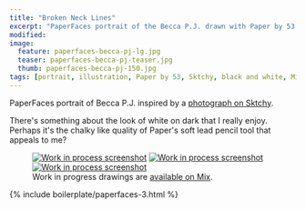 ```yaml
---
title: "Broken Neck Lines"
excerpt: "PaperFaces portrait of the Becca P.J. drawn with Paper by 53 on an iPad."
modified: 
image: 
  feature: paperfaces-becca-pj-lg.jpg
  teaser: paperfaces-becca-pj-teaser.jpg
  thumb: paperfaces-becca-pj-150.jpg
tags: [portrait, illustration, Paper by 53, Sktchy, black and white, Mix]
---
```


PaperFaces portrait of Becca P.J. inspired by a [photograph on Sktchy](http://sktchy.com/WCFVrC).

There's something about the look of white on dark that I really enjoy. Perhaps it's the chalky like quality of Paper's soft lead pencil tool that appeals to me?

<figure class="third">
  <a href="{{ site.url }}/assets/images/paperfaces-becca-pj-process-1-lg.jpg"><img src="{{ site.url }}/assets/images/paperfaces-becca-pj-process-1-600.jpg" alt="Work in process screenshot"></a>
  <a href="{{ site.url }}/assets/images/paperfaces-becca-pj-process-2-lg.jpg"><img src="{{ site.url }}/assets/images/paperfaces-becca-pj-process-2-600.jpg" alt="Work in process screenshot"></a>
  <a href="{{ site.url }}/assets/images/paperfaces-becca-pj-process-3-lg.jpg"><img src="{{ site.url }}/assets/images/paperfaces-becca-pj-process-3-600.jpg" alt="Work in process screenshot"></a>
  <figcaption>Work in progress drawings are <a href="https://mix.fiftythree.com/11098-Michael-Rose/3471365">available on Mix</a>.</figcaption>
</figure>

{% include boilerplate/paperfaces-3.html %}
